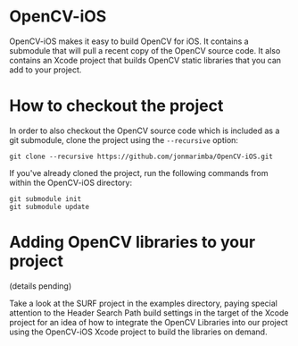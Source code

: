 OpenCV-iOS
=======

OpenCV-iOS makes it easy to build OpenCV for iOS.  It contains a submodule that will
pull a recent copy of the OpenCV source code.  It also contains an Xcode project
that builds OpenCV static libraries that you can add to your project.

How to checkout the project
=======

In order to also checkout the OpenCV source code which is included as a git submodule, 
clone the project using the `--recursive` option:

    git clone --recursive https://github.com/jonmarimba/OpenCV-iOS.git

If you've already cloned the project, run the following commands from within the 
OpenCV-iOS directory:

    git submodule init
    git submodule update

Adding OpenCV libraries to your project
==============================
(details pending)

Take a look at the SURF project in the examples directory, paying special attention
to the Header Search Path build settings in the target of the Xcode project for
an idea of how to integrate the OpenCV Libraries into our project using the OpenCV-iOS
Xcode project to build the libraries on demand.  
